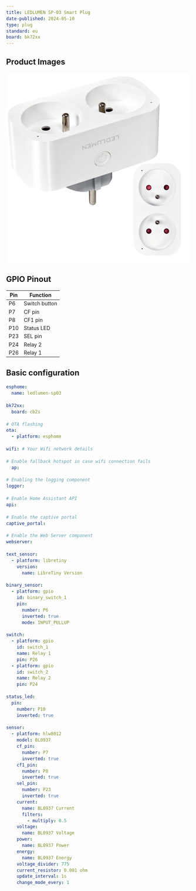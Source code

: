 ```yaml
---
title: LEDLUMEN SP-03 Smart Plug
date-published: 2024-05-10
type: plug
standard: eu
board: bk72xx
---
```


## Product Images

![plug](ledlumen-sp-03.webp)

## GPIO Pinout

| Pin | Function      |
| --- | ------------- |
| P6  | Switch button |
| P7  | CF pin        |
| P8  | CF1 pin       |
| P10 | Status LED    |
| P23 | SEL pin       |
| P24 | Relay 2       |
| P26 | Relay 1       |

## Basic configuration

```yml
esphome:
  name: ledlumen-sp03

bk72xx:
  board: cb2s
  
# OTA flashing
ota:
  - platform: esphome

wifi: # Your Wifi network details
  
# Enable fallback hotspot in case wifi connection fails  
  ap:

# Enabling the logging component
logger:

# Enable Home Assistant API
api:

# Enable the captive portal
captive_portal:

# Enable the Web Server component 
webserver:

text_sensor:
  - platform: libretiny
    version:
      name: LibreTiny Version

binary_sensor:
  - platform: gpio
    id: binary_switch_1
    pin:
      number: P6
      inverted: true
      mode: INPUT_PULLUP

switch:
  - platform: gpio
    id: switch_1
    name: Relay 1
    pin: P26
  - platform: gpio
    id: switch_2
    name: Relay 2
    pin: P24

status_led:
  pin:
    number: P10
    inverted: true

sensor:
  - platform: hlw8012
    model: BL0937
    cf_pin:
      number: P7
      inverted: true
    cf1_pin:
      number: P8
      inverted: true
    sel_pin:
      number: P23
      inverted: true
    current:
      name: BL0937 Current
      filters:
        - multiply: 0.5
    voltage:
      name: BL0937 Voltage
    power:
      name: BL0937 Power
    energy:
      name: BL0937 Energy
    voltage_divider: 775
    current_resistor: 0.001 ohm
    update_interval: 1s
    change_mode_every: 1
```
